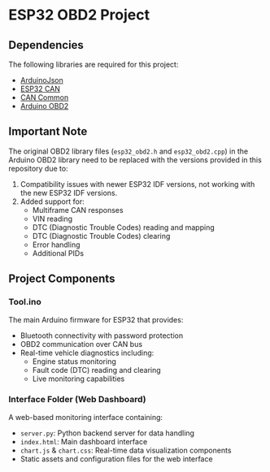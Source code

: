 # ESP32 OBD2 Project

## Dependencies
The following libraries are required for this project:

* [ArduinoJson](https://github.com/bblanchon/ArduinoJson.git)
* [ESP32 CAN](https://github.com/collin80/esp32_can.git)
* [CAN Common](https://github.com/collin80/can_common.git)
* [Arduino OBD2](https://github.com/sandeepmistry/arduino-OBD2.git)

## Important Note
The original OBD2 library files (`esp32_obd2.h` and `esp32_obd2.cpp`) in the Arduino OBD2 library need to be replaced with the versions provided in this repository due to:

1. Compatibility issues with newer ESP32 IDF versions, not working with the new ESP32 IDF versions.
2. Added support for:
   * Multiframe CAN responses
   * VIN reading
   * DTC (Diagnostic Trouble Codes) reading and mapping
   * DTC (Diagnostic Trouble Codes) clearing
   * Error handling
   * Additional PIDs

## Project Components

### Tool.ino
The main Arduino firmware for ESP32 that provides:
* Bluetooth connectivity with password protection
* OBD2 communication over CAN bus
* Real-time vehicle diagnostics including:
  * Engine status monitoring
  * Fault code (DTC) reading and clearing
  * Live monitoring capabilities

### Interface Folder (Web Dashboard)
A web-based monitoring interface containing:
* `server.py`: Python backend server for data handling
* `index.html`: Main dashboard interface
* `chart.js` & `chart.css`: Real-time data visualization components
* Static assets and configuration files for the web interface
